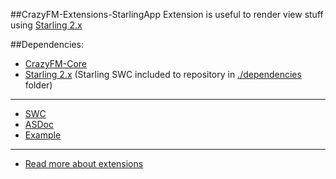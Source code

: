 ##CrazyFM-Extensions-StarlingApp
Extension is useful to render view stuff using [Starling 2.x](https://github.com/Gamua/Starling-Framework)

##Dependencies:
- [CrazyFM-Core](https://github.com/CrazyFlasher/crazyfm/tree/master/core)
- [Starling 2.x](https://github.com/Gamua/Starling-Framework)
(Starling SWC included to repository in [./dependencies](./dependencies) folder)

***

- [SWC](http://188.166.108.195/projects/crazyfm/extensions/starlingApp/crazyfm-ext-starlingApp_latest.zip)
- [ASDoc](http://188.166.108.195/projects/crazyfm/extensions/starlingApp/doc)
- [Example](https://github.com/CrazyFlasher/crazyfm-examples/tree/master/starlingAppExample)

***

- [Read more about extensions](../../extensions)